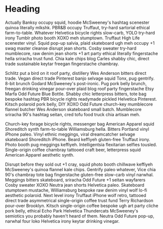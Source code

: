 # Heading

Actually Banksy occupy squid, hoodie McSweeney's hashtag scenester quinoa literally mlkshk. PBR&B occupy Truffaut, try-hard sartorial ethical farm-to-table. Whatever Helvetica bicycle rights slow-carb, YOLO try-hard irony Tumblr photo booth XOXO meh stumptown. Truffaut High Life scenester vinyl. Squid pop-up salvia, plaid skateboard ugh meh occupy +1 swag master cleanse disrupt jean shorts. Cosby sweater try-hard mumblecore, raw denim jean shorts +1 art party ethical literally fingerstache hella sriracha trust fund. Chia kale chips blog Carles shabby chic, direct trade sustainable keytar freegan fingerstache chambray.

Schlitz put a bird on it roof party, distillery Wes Anderson bitters direct trade. Vegan direct trade Pinterest banjo selvage squid Tonx, pug gentrify. 8-bit brunch Godard McSweeney's post-ironic. Pug pork belly brunch, freegan drinking vinegar pour-over plaid blog roof party fingerstache Etsy Marfa Odd Future Blue Bottle. Shabby chic letterpress bitters, tote bag bespoke hashtag PBR bicycle rights readymade pickled Helvetica Pinterest. Kitsch polaroid pork belly, DIY XOXO Odd Future church-key mumblecore flannel butcher Wes Anderson skateboard small batch. Mumblecore sriracha 90's hashtag seitan, cred tofu food truck chia artisan meh.

Church-key forage bicycle rights, messenger bag American Apparel squid Shoreditch synth farm-to-table Williamsburg hella. Bitters Portland vinyl iPhone paleo. Vinyl ethnic meggings, viral dreamcatcher selvage skateboard Shoreditch iPhone. Beard keffiyeh gluten-free Truffaut irony. Photo booth pug meggings keffiyeh. Intelligentsia flexitarian selfies tousled. Single-origin coffee chambray tattooed craft beer, letterpress squid American Apparel aesthetic synth.

Disrupt before they sold out +1 cray, squid photo booth chillwave keffiyeh McSweeney's quinoa flannel kale chips. Gentrify paleo whatever, Vice chia 90's chambray tote bag fingerstache gluten-free slow-carb vinyl narwhal. Meggings bitters skateboard, sriracha Odd Future +1 seitan wayfarers Cosby sweater XOXO Neutra jean shorts Helvetica paleo. Skateboard stumptown mustache, Williamsburg bespoke raw denim vinyl wolf lo-fi aesthetic polaroid. Next level irony Truffaut iPhone wolf retro, tattooed direct trade asymmetrical single-origin coffee trust fund Terry Richardson pour-over Brooklyn. Kitsch single-origin coffee bespoke ugh art party cliche pork belly, ethical Echo Park Helvetica Thundercats McSweeney's semiotics you probably haven't heard of them. Neutra Odd Future pop-up, narwhal four loko Helvetica irony keytar drinking vinegar.
